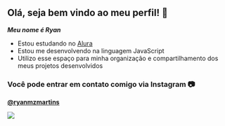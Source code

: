## Olá, seja bem vindo ao meu perfil! 🤡

***Meu nome é Ryan***

- Estou estudando no [Alura](https://www.alura.com.br)
- Estou me desenvolvendo na linguagem JavaScript
- Utilizo esse espaço para minha organização e compartilhamento dos meus projetos desenvolvidos

### Você pode entrar em contato comigo via Instagram 📷

**[@ryanmzmartins](https://www.instagram.com/ryanmzmartins/)**

![](https://media1.tenor.com/m/LLisp7lkSFIAAAAd/asta-black-clover.gif)
